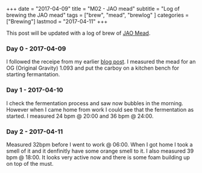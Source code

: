 +++
date = "2017-04-09"
title = "M02 - JAO mead"
subtitle = "Log of brewing the JAO mead"
tags = ["brew", "mead", "brewlog" ]
categories = ["Brewing"]
lastmod = "2017-04-11"
+++

This post will be updated with a log of brew of [JAO Mead](../jao-mead).

### Day 0 - 2017-04-09

I followed the receipe from my earlier [blog post](../jao-mead). I
measured the mead for an OG (Original Gravity) 1.093 and put the
carboy on a kitchen bench for starting fermantation.


### Day 1 - 2017-04-10

I check the fermentation process and saw now bubbles in the
morning. However when I came home from work I could see that the
fermentation as started. I measured 24 bpm @ 20:00 and 36 bpm @ 24:00.


### Day 2 - 2017-04-11

Measured 32bpm before I went to work @ 06:00. When I got home I took a
smell of it and it denfinitly have some orange smell to it. I also
measured 39 bpm @ 18:00. It looks very active now and there is some
foam building up on top of the must.

